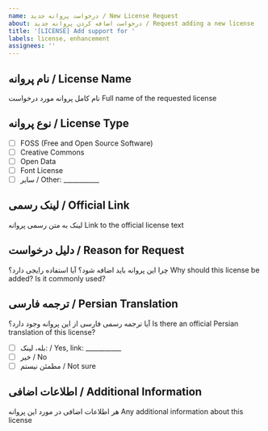 ```yaml
---
name: درخواست پروانه جدید / New License Request
about: درخواست اضافه کردن پروانه جدید / Request adding a new license
title: '[LICENSE] Add support for '
labels: license, enhancement
assignees: ''
---
```


## نام پروانه / License Name
نام کامل پروانه مورد درخواست
Full name of the requested license

## نوع پروانه / License Type
- [ ] FOSS (Free and Open Source Software)
- [ ] Creative Commons
- [ ] Open Data
- [ ] Font License
- [ ] سایر / Other: ___________

## لینک رسمی / Official Link
لینک به متن رسمی پروانه
Link to the official license text

## دلیل درخواست / Reason for Request
چرا این پروانه باید اضافه شود؟ آیا استفاده رایجی دارد؟
Why should this license be added? Is it commonly used?

## ترجمه فارسی / Persian Translation
آیا ترجمه رسمی فارسی از این پروانه وجود دارد؟
Is there an official Persian translation of this license?
- [ ] بله، لینک: / Yes, link: ___________
- [ ] خیر / No
- [ ] مطمئن نیستم / Not sure

## اطلاعات اضافی / Additional Information
هر اطلاعات اضافی در مورد این پروانه
Any additional information about this license
